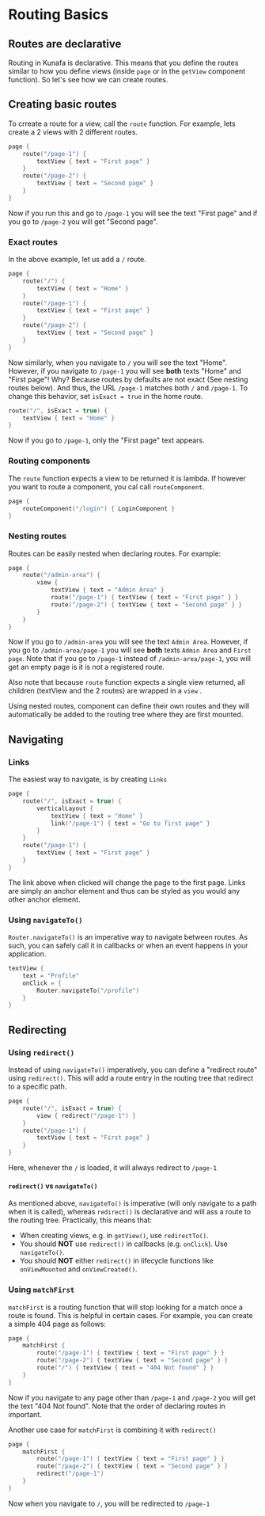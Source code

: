 # Routing Basics

## Routes are declarative
Routing in Kunafa is declarative. This means that you define the routes similar to how you define views (inside `page` or in the `getView` component function). So let's see how we can create routes.

## Creating basic routes
To crreate a route for a view, call the `route` function. For example, lets create a 2 views with 2 different routes.

```kotlin
page {  
    route("/page-1") {  
        textView { text = "First page" }  
    }
    route("/page-2") {  
        textView { text = "Second page" }  
    }
}
```
Now if you run this and go to `/page-1` you will see the text "First page" and if you go to `/page-2` you will get "Second page".

### Exact routes
In the above example, let us add a `/` route. 
```kotlin
page {  
    route("/") {  
        textView { text = "Home" }  
    }
	route("/page-1") {  
        textView { text = "First page" }  
    }
    route("/page-2") {  
        textView { text = "Second page" }  
    }
}
```
Now similarly, when you navigate to `/`  you will see the text "Home". However, if you navigate to `/page-1` you will see **both** texts "Home" and "First page"! 
Why? Because routes by defaults are not exact (See nesting routes below). And thus, the URL `/page-1` matches both `/` and `/page-1`. To change this behavior, set `isExact = true` in the home route.

```kotlin
route("/", isExact = true) {  
    textView { text = "Home" }  
}
```
Now if you go to `/page-1`, only the "First page" text appears.

### Routing components
The `route` function expects a view to be returned it is lambda. If however you want to route a component, you cal call `routeComponent`.

```kotlin
page {
	routeComponent("/login") { LoginComponent }
}
```

### Nesting routes
Routes can be easily nested when declaring routes. For example:
```kotlin
page {  
    route("/admin-area") {  
        view {  
            textView { text = "Admin Area" }  
            route("/page-1") { textView { text = "First page" } }  
            route("/page-2") { textView { text = "Second page" } }  
        }    
    }
}
```

Now if you go to `/admin-area` you will see the text `Admin Area`. However, if you go to `/admin-area/page-1` you will see **both** texts `Admin Area` and `First page`.
Note that if you go to `/page-1` instead of `/admin-area/page-1`, you will get an empty page is it is not a registered route.

Also note that because `route` function expects a single view returned, all children (textView and the 2 routes) are wrapped in a `view` .

 Using nested routes, component can define their own routes and they will automatically be added to the routing tree where they are first mounted.  

## Navigating
### Links
The easiest way to navigate, is by creating `Links` 
```kotlin
page {  
    route("/", isExact = true) {  
        verticalLayout {  
            textView { text = "Home" }  
            link("/page-1") { text = "Go to first page" }  
        }    
	}    
	route("/page-1") {  
        textView { text = "First page" }  
    }
}
```
The link above when clicked will change the page to the first page.
Links are simply an anchor element and thus can be styled as you would any other anchor element.

### Using `navigateTo()`
`Router.navigateTo()` is an imperative way to navigate between routes. As such, you can safely call it in callbacks or when an event happens in your application.

```kotlin
textView {  
    text = "Profile"
    onClick = {  
        Router.navigateTo("/profile")  
    }  
}
```

## Redirecting
### Using `redirect()`
Instead of using `navigateTo()` imperatively, you can define a "redirect route" using `redirect()`. This will add a route entry in the routing tree that redirect to a specific path. 
```kotlin
page {  
    route("/", isExact = true) {  
        view { redirect("/page-1") }  
    }    
    route("/page-1") {  
        textView { text = "First page" }  
    }
}
```
Here, whenever the `/` is loaded, it will always redirect to `/page-1`
#### `redirect()` vs `navigateTo()`
As mentioned above, `navigateTo()` is imperative (will only navigate to a path when it is called), whereas `redirect()` is declarative and will ass a route to the routing tree. Practically, this means that:
- When creating views, e.g. in `getView()`, use `redirectTo()`.
- You should **NOT** use `redirect()` in callbacks (e.g. `onClick`). Use `navigateTo()`.
- You should **NOT** either  `redirect()` in lifecycle functions like `onViewMounted` and `onViewCreated()`.

### Using `matchFirst`
`matchFirst` is a routing function that will stop looking for a match once a route is found. This is helpful in certain cases. For example, you can create a simple 404 page as follows:

```kotlin
page {  
    matchFirst {  
        route("/page-1") { textView { text = "First page" } }  
        route("/page-2") { textView { text = "Second page" } }  
        route("/") { textView { text = "404 Not found" } }  
    }
}
```

Now if you navigate to any page other than `/page-1` and `/page-2` you will get the text "404 Not found". Note that the order of declaring routes in important.

Another use case for `matchFirst` is combining it with `redirect()`
```kotlin
page {  
    matchFirst {  
        route("/page-1") { textView { text = "First page" } }  
        route("/page-2") { textView { text = "Second page" } }  
        redirect("/page-1")  
    }
}
```
Now when you navigate to `/`, you will be redirected to `/page-1`

